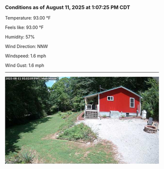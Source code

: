 ### Conditions as of August 11, 2025 at 1:07:25 PM CDT 

Temperature: 93.00 &deg;F

Feels like: 93.00 &deg;F

Humidity: 57%

Wind Direction: NNW

Windspeed: 1.6 mph

Wind Gust: 1.6 mph

---

<img src="./images/latest.jpeg"/>

